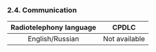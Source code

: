 ### 	2.4. Communication

| Radiotelephony language |     CPDLC     |
| :---------------------: | :-----------: |
|     English/Russian     | Not available |